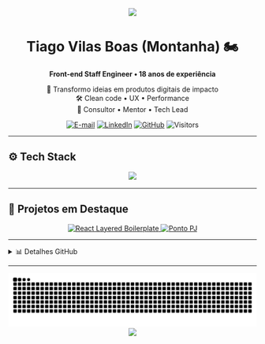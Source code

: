 <div align="center">
  <img src="https://capsule-render.vercel.app/api?type=waving&color=0:38B2AC,100:3ECF8E&height=120&section=header"/>

  <h1>Tiago Vilas Boas (Montanha) 🏍️</h1>
  <strong>Front-end Staff Engineer • 18 anos de experiência</strong>

  <p>🚀 Transformo ideias em produtos digitais de impacto<br/>
     🛠️ Clean code • UX • Performance<br/>
     🤝 Consultor • Mentor • Tech Lead
  </p>

  <!-- Contatos -->
  <p>
    <a href="mailto:tiagovilasboas@gmail.com"><img alt="E-mail" src="https://img.shields.io/badge/Email-D14836?style=for-the-badge&logo=gmail&logoColor=white"/></a>
    <a href="https://www.linkedin.com/in/tiagovilasboas/"><img alt="LinkedIn" src="https://img.shields.io/badge/LinkedIn-0077B5?style=for-the-badge&logo=linkedin&logoColor=white"/></a>
    <a href="https://github.com/tiagovilasboas"><img alt="GitHub" src="https://img.shields.io/badge/GitHub-181717?style=for-the-badge&logo=github"/></a>
    <img alt="Visitors" src="https://komarev.com/ghpvc/?username=tiagovilasboas&style=for-the-badge&color=3ECF8E"/>
  </p>
</div>

---

## ⚙️ Tech Stack
<p align="center">
  <img src="https://skillicons.dev/icons?i=react,nextjs,typescript,tailwindcss,nodejs,graphql,vite,docker,aws,githubactions&perline=10"/>
</p>

---

## 🌟 Projetos em Destaque

<p align="center">
  <a href="https://github.com/tiagovilasboas/react-layered-boilerplate">
    <img src="https://github-readme-stats.vercel.app/api/pin/?username=tiagovilasboas&repo=react-layered-boilerplate&theme=radical&hide_border=true" alt="React Layered Boilerplate"/>
  </a>
  <a href="https://github.com/tiagovilasboas/ponto-pj">
    <img src="https://github-readme-stats.vercel.app/api/pin/?username=tiagovilasboas&repo=ponto-pj&theme=radical&hide_border=true" alt="Ponto PJ"/>
  </a>
</p>

---

<details>
<summary>📊 Detalhes GitHub</summary>
<br/>
<p align="center">
  <img src="https://github-readme-stats.vercel.app/api?username=tiagovilasboas&show_icons=true&theme=radical&hide_border=true" alt="Stats"/>
  <br/>
  <img src="https://streak-stats.demolab.com?user=tiagovilasboas&theme=radical&hide_border=true" alt="Streak"/>
  <br/>
  <img src="https://github-readme-stats.vercel.app/api/top-langs/?username=tiagovilasboas&layout=compact&theme=radical&hide_border=true&langs_count=8" alt="Top Langs"/>
  <br/>
  <img src="https://github-profile-trophy.vercel.app/?username=tiagovilasboas&theme=radical&no-frame=true&margin-w=15" alt="Trophies"/>
</p>
</details>

---

<div align="center">
  <img src="https://github.com/tiagovilasboas/tiagovilasboas/blob/output/github-contribution-grid-snake.svg" alt="snake gif" />
</div>

<div align="center">
  <img src="https://capsule-render.vercel.app/api?type=waving&color=0:38B2AC,100:3ECF8E&height=120&section=footer"/>
</div>